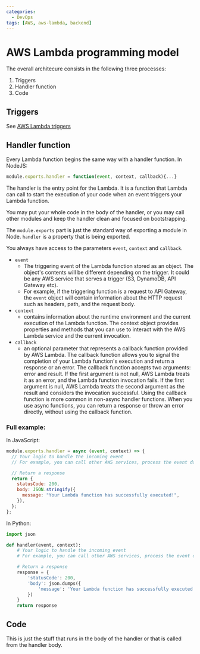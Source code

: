 ```yaml
---
categories:
  - DevOps
tags: [AWS, aws-lambda, backend]
---
```


# AWS Lambda programming model

The overall architecure consists in the following three processes:

1. Triggers
2. Handler function
3. Code

## Triggers

See [AWS Lambda triggers](/DevOps/AWS/AWS_Lambda/AWS_Lambda_triggers.md)

## Handler function

Every Lambda function begins the same way with a handler function. In NodeJS:

```js
module.exports.handler = function(event, context, callback){...}
```

The handler is the entry point for the Lambda. It is a function that Lambda can call to start the execution of your code when an event triggers your Lambda function.

You may put your whole code in the body of the handler, or you may call other modules and keep the handler clean and focused on bootstrapping.

The `module.exports` part is just the standard way of exporting a module in Node. `handler` is a property that is being exported.

You always have access to the parameters `event`, `context` and `callback`.

- `event`
  - The triggering event of the Lambda function stored as an object. The object's contents will be different depending on the trigger. It could be any AWS service that serves a trigger (S3, DynamoDB, API Gateway etc).
  - For example, if the triggering function is a request to API Gateway, the `event` object will contain information about the HTTP request such as headers, path, and the request body.
- `context`
  - contains information about the runtime environment and the current execution of the Lambda function. The context object provides properties and methods that you can use to interact with the AWS Lambda service and the current invocation.
- `callback`
  - an optional parameter that represents a callback function provided by AWS Lambda. The callback function allows you to signal the completion of your Lambda function's execution and return a response or an error. The callback function accepts two arguments: error and result. If the first argument is not null, AWS Lambda treats it as an error, and the Lambda function invocation fails. If the first argument is null, AWS Lambda treats the second argument as the result and considers the invocation successful. Using the callback function is more common in non-async handler functions. When you use async functions, you can return a response or throw an error directly, without using the callback function.

### Full example:

In JavaScript:

```js
module.exports.handler = async (event, context) => {
  // Your logic to handle the incoming event
  // For example, you can call other AWS services, process the event data, etc.

  // Return a response
  return {
    statusCode: 200,
    body: JSON.stringify({
      message: "Your Lambda function has successfully executed!",
    }),
  };
};
```

In Python:

```py
import json

def handler(event, context):
    # Your logic to handle the incoming event
    # For example, you can call other AWS services, process the event data, etc.

    # Return a response
    response = {
        'statusCode': 200,
        'body': json.dumps({
            'message': 'Your Lambda function has successfully executed!'
        })
    }
    return response
```

## Code

This is just the stuff that runs in the body of the handler or that is called from the handler body.
